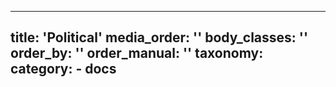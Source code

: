 ---
title: 'Political'
media_order: ''
body_classes: ''
order_by: ''
order_manual: ''
taxonomy:
    category:
        - docs
------------------
